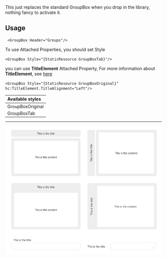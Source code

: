 This just replaces the standard GroupBox when you drop in the library, nothing fancy to activate it. 

## Usage
```
 <GroupBox Header="Groups"/>
```
To use Attached Properties, you should set Style
```
<GroupBox Style="{StaticResource GroupBoxTab}"/>
```
you can use **TitleElement** Attached Property, For more information about **TitleElement**, see [here](TitleElement-Attach)

```
<GroupBox Style="{StaticResource GroupBoxOriginal}" hc:TitleElement.TitleAlignment="Left"/>

```

| Available styles |
| :--------------- |
| GroupBoxOriginal   |
| GroupBoxTab   |


***

![](https://github.com/HandyOrg/HandyOrgResource/blob/master/HandyControl/Resources/GroupBox.png)